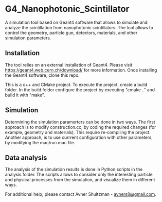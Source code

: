 # G4_Nanophotonic_Scintillator

A simulation tool based on Geant4 software that allows to simulate and analyze the scintillation from nanophotonic scintillators.
The tool allows to control the geometry, particle gun, detectors, materials, and other simulation parameters.

## Installation
The tool relies on an external installation of Geant4. Please visit https://geant4.web.cern.ch/download/ for more information.
Once installing the Geant4 software, clone this repo.

This is a c++ and CMake project. To execute the project, create a build folder.
In the build folder configure the project by executing "cmake .." and build it with "make".

## Simulation
Determining the simulation paramerters can be done in two ways.
The first approach is to modify construction.cc, by coding the required changes (for example, geometry and materials). This require re-compiling the project.
Another approach, is to use currrent configuration with other parameters, by modifying the mac/run.mac file.

## Data analysis
The analysis of the simulation results is done in Python scripts in the analysis folder.
The scripts allows to consider only the interesting particle and physical processes from the simulation, and visualize them in different ways.

For additional help, please contact Avner Shultzman - avners8@gmail.com.
